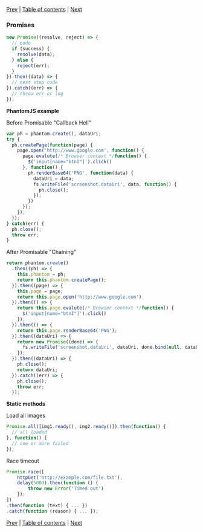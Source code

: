 [Prev](11-Iterators.md) | [Table of contents](https://github.com/gadyonysh/es2015-presentation#ecmascript-2015) | [Next](13-Generators.md)

### Promises

```js
new Promise((resolve, reject) => {
  // code
  if (success) {
    resolve(data);
  } else {
    reject(err);
  }
}).then((data) => {
  // next step code
}).catch((err) => {
  // throw err or log
});
```

**PhantomJS example**

Before Promisable "Callback Hell"
```js
var ph = phantom.create(), dataUri;
try {
  ph.createPage(function(page) {
    page.open('http://www.google.com', function() {
      page.evalute(/* Browser context */function() {
        $('input[name="btnI"]').click()
      }, function() {
        ph.renderBase64('PNG', function(data) {
          dataUri = data;
          fs.writeFile('screenshot.dataUri', data, function() {
            ph.close();
          });
        })
      });
    });
  });
} catch(err) {
  ph.close();
  throw err;
}
```

After Promisable "Chaining"
```js
return phantom.create()
  .then((ph) => {
    this.phantom = ph;
    return this.phantom.createPage();
  }).then((page) => {
    this.page = page;
    return this.page.open('http://www.google.com')
  }).then(() => {
    return this.page.evalute(/* Browser context */function() {
      $('input[name="btnI"]').click()
    });
  }).then(() => {
    return this.page.renderBase64('PNG');
  }).then((dataUri) => {
    return new Promise((done) => { 
      fs.writeFile('screenshot.dataUri', dataUri, done.bind(null, dataUri))
    });
  }).then((dataUri) => {
    ph.close();
    return dataUri;
  }).catch((err) => {
    ph.close();
    throw err;
  });
```

**Static methods**

Load all images
```js
Promise.all([img1.ready(), img2.ready()]).then(function() {
  // all loaded
}, function() {
  // one or more failed
});
```

Race timeout
```js
Promise.race([
    httpGet('http://example.com/file.txt'),
    delay(5000).then(function () {
        throw new Error('Timed out')
    });
])
.then(function (text) { ... })
.catch(function (reason) { ... });
```

[Prev](11-Iterators.md) | [Table of contents](https://github.com/gadyonysh/es2015-presentation#ecmascript-2015) | [Next](13-Generators.md)